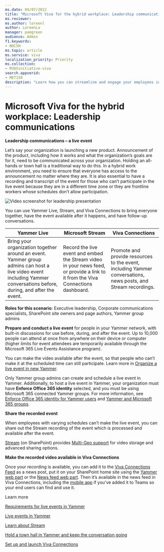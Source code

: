 ```yaml
---
ms.date: 04/07/2022
title: "Microsoft Viva for the hybrid workplace: Leadership communications"
ms.reviewer: 
ms.author: loreenl
author: LoreenLa
manager: pamgreen
audience: Admin
f1.keywords:
- NOCSH
ms.topic: article
ms.service: viva
localization_priority: Priority
ms.collection:  
- M365initiative-viva
search.appverid:
- MET150
description: "Learn how you can streamline and engage your employees in a hybrid workplace with Microsoft Viva."
---
```


# Microsoft Viva for the hybrid workplace: Leadership communications

**Leadership communications – a live event**

Let’s say your organization is launching a new product. Announcement of the product, including how it works and what the organization’s goals are for it, need to be communicated across your organization. Holding an all-hands or town hall is a traditional way to do this. In a hybrid work environment, you need to ensure that everyone has access to the announcement no matter where they are. It is also essential to have a recording and transcript of the event for those who can’t participate in the live event because they are in a different time zone or they are frontline workers whose schedules don’t allow participation.

![Video screenshot for leadership presentation](../media/leader-town-hall.png)

You can use Yammer Live, Stream, and Viva Connections to bring everyone together, have the event available after it happens, and have follow-up conversations.

| Yammer Live | Microsoft Stream | Viva Connections  
---|---|---|
 Bring your organization together around an event. Yammer group admins can host a live video event including Yammer conversations before, during, and after the event. | Record the live event and embed the Stream video in your news feed, or provide a link to it from the Viva Connections dashboard. | Promote and provide resources to the event, including Yammer conversations, news posts, and Stream recordings. | 

**Roles for this scenario**: Executive leadership, Corporate communications specialists, SharePoint site owners and page authors, Yammer group admins 

**Prepare and conduct a live event** for people in your Yammer network, with built-in discussions for use before, during, and after the event. Up to 10,000 people can attend at once from anywhere on their device or computer (higher limits for event attendees are temporarily available through the Microsoft 365 Live Events Assistance program). 

You can make the video available after the event, so that people who can’t make it at the scheduled time can still participate. Learn more in [Organize a live event in new Yammer](https://support.microsoft.com/office/organize-a-live-event-in-new-yammer-7338782a-4f0b-4fd0-a6c3-33625906ead1).

Only Yammer group admins can create and schedule a live event in Yammer. Additionally, to host a live event in Yammer, your organization must have **Enforce Office 365 identity** selected, and you must be using Microsoft 365 connected Yammer groups. For more information, see [Enforce Office 365 identity for Yammer users](/yammer/configure-your-yammer-network/enforce-office-365-identity) and [Yammer and Microsoft 365 groups](/yammer/manage-yammer-groups/yammer-and-office-365-groups).

**Share the recorded event**

 When employees with varying schedules can’t make the live event, you can share out the Stream recording of the event which is processed and available after the event. 

[Stream](/stream/portal-get-started) (on SharePoint) provides [Multi-Geo support](/microsoft-365/enterprise/administering-a-multi-geo-environment) for video storage and advanced sharing options.


**Make the recorded video available in Viva Connections**

 Once your recording is available, you can add it to the [Viva Connections Feed](/viva/connections/video-news-links) as a news post, put it on your SharePoint home site using the [Yammer web part](https://support.microsoft.com/office/use-a-yammer-web-part-in-sharepoint-online-a53cfa0c-3d09-42c8-a286-1038a81c59da) or the [News feed web part](/yammer/integrate-yammer-with-other-apps/yammer-and-newsfeed). Then it’s available in the news feed in Viva Connections, including the [mobile app](/viva/connections/add-viva-connections-app) if you’ve added it to Teams so your end users can find and use it.

Learn more

[Requirements for live events in Yammer](/yammer/manage-yammer-groups/yammer-live-events#yammer-network-and-group-requirements)

[Live events in Yammer](/yammer/manage-yammer-groups/yammer-live-events) 

[Learn about Stream](/stream/streamnew/start)

[Hold a town hall in Yammer and keep the conversation going](/sharepoint/hold-town-hall-using-yammer)

[Set up and launch Viva Connections](/viva/connections/guide-to-setting-up-viva-connections)



